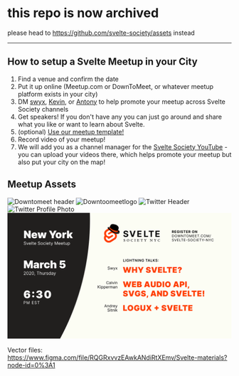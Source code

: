 # this repo is now archived

please head to https://github.com/svelte-society/assets instead


---


## How to setup a Svelte Meetup in your City

1. Find a venue and confirm the date
2. Put it up online (Meetup.com or DownToMeet, or whatever meetup platform exists in your city)
3. DM [swyx](https://twitter.com/swyx), [Kevin](https://twitter.com/kevmodrome), or [Antony](https://github.com/antony) to help promote your meetup across Svelte Society channels
4. Get speakers! If you don't have any you can just go around and share what you like or want to learn about Svelte.
5. (optional) [Use our meetup template!](https://docs.google.com/presentation/d/1MQv2rMKtlV8pyXSNl1o8nksI1ma0gTF2A_DRFRIojJY/edit?usp=sharing)
6. Record video of your meetup!
7. We will add you as a channel manager for the [Svelte Society YouTube](https://www.youtube.com/channel/UCZSr5B0l07JXK2FIeWA0-jw) - you can upload your videos there, which helps promote your meetup but also put your city on the map!


## Meetup Assets

![Downtomeet header](https://user-images.githubusercontent.com/6764957/75638786-a87e7480-5bfb-11ea-90ef-8ea507bc0457.jpg)
![Downtoomeetlogo](https://user-images.githubusercontent.com/6764957/75638787-a87e7480-5bfb-11ea-878a-25bec4044e0b.jpg)
![Twitter Header](https://user-images.githubusercontent.com/6764957/75638788-a87e7480-5bfb-11ea-9270-7c7552a40042.jpg)
![Twitter Profile Photo](https://user-images.githubusercontent.com/6764957/75638789-a9170b00-5bfb-11ea-9d55-6a814e3a1996.jpg)
![Twitter assets](https://github.com/svelte-society/shared/raw/master/svgs/Twitter%20Anounce%20-%20March.svg?sanitize=true)

Vector files: https://www.figma.com/file/RQGRxvvzEAwkANdiRtXEmv/Svelte-materials?node-id=0%3A1
